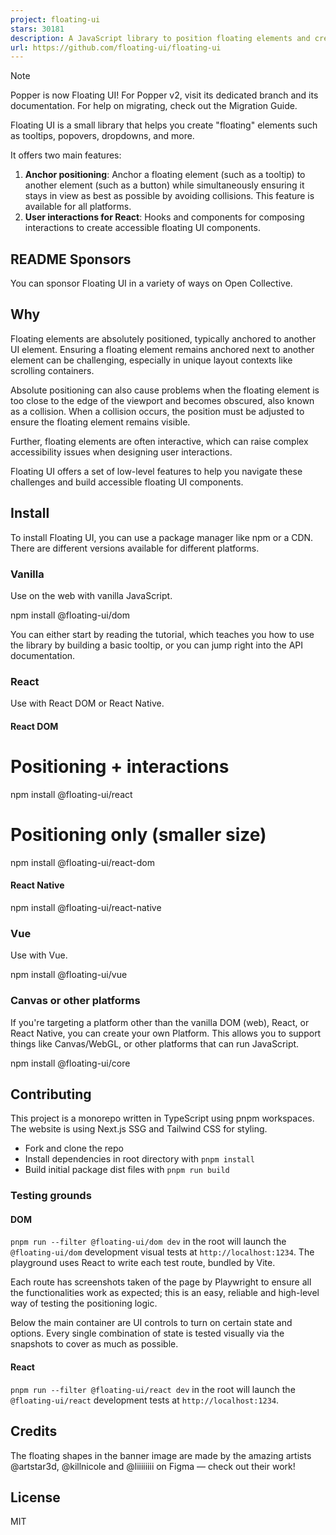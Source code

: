 ```yaml
---
project: floating-ui
stars: 30181
description: A JavaScript library to position floating elements and create interactions for them.
url: https://github.com/floating-ui/floating-ui
---
```


Note

Popper is now Floating UI! For Popper v2, visit its dedicated branch and its documentation. For help on migrating, check out the Migration Guide.

Floating UI is a small library that helps you create "floating" elements such as tooltips, popovers, dropdowns, and more.

It offers two main features:

1.  **Anchor positioning**: Anchor a floating element (such as a tooltip) to another element (such as a button) while simultaneously ensuring it stays in view as best as possible by avoiding collisions. This feature is available for all platforms.
2.  **User interactions for React**: Hooks and components for composing interactions to create accessible floating UI components.

README Sponsors
---------------

You can sponsor Floating UI in a variety of ways on Open Collective.

Why
---

Floating elements are absolutely positioned, typically anchored to another UI element. Ensuring a floating element remains anchored next to another element can be challenging, especially in unique layout contexts like scrolling containers.

Absolute positioning can also cause problems when the floating element is too close to the edge of the viewport and becomes obscured, also known as a collision. When a collision occurs, the position must be adjusted to ensure the floating element remains visible.

Further, floating elements are often interactive, which can raise complex accessibility issues when designing user interactions.

Floating UI offers a set of low-level features to help you navigate these challenges and build accessible floating UI components.

Install
-------

To install Floating UI, you can use a package manager like npm or a CDN. There are different versions available for different platforms.

### Vanilla

Use on the web with vanilla JavaScript.

npm install @floating-ui/dom

You can either start by reading the tutorial, which teaches you how to use the library by building a basic tooltip, or you can jump right into the API documentation.

### React

Use with React DOM or React Native.

#### React DOM

# Positioning + interactions
npm install @floating-ui/react

# Positioning only (smaller size)
npm install @floating-ui/react-dom

#### React Native

npm install @floating-ui/react-native

### Vue

Use with Vue.

npm install @floating-ui/vue

### Canvas or other platforms

If you're targeting a platform other than the vanilla DOM (web), React, or React Native, you can create your own Platform. This allows you to support things like Canvas/WebGL, or other platforms that can run JavaScript.

npm install @floating-ui/core

Contributing
------------

This project is a monorepo written in TypeScript using pnpm workspaces. The website is using Next.js SSG and Tailwind CSS for styling.

-   Fork and clone the repo
-   Install dependencies in root directory with `pnpm install`
-   Build initial package dist files with `pnpm run build`

### Testing grounds

#### DOM

`pnpm run --filter @floating-ui/dom dev` in the root will launch the `@floating-ui/dom` development visual tests at `http://localhost:1234`. The playground uses React to write each test route, bundled by Vite.

Each route has screenshots taken of the page by Playwright to ensure all the functionalities work as expected; this is an easy, reliable and high-level way of testing the positioning logic.

Below the main container are UI controls to turn on certain state and options. Every single combination of state is tested visually via the snapshots to cover as much as possible.

#### React

`pnpm run --filter @floating-ui/react dev` in the root will launch the `@floating-ui/react` development tests at `http://localhost:1234`.

Credits
-------

The floating shapes in the banner image are made by the amazing artists @artstar3d, @killnicole and @liiiiiiii on Figma — check out their work!

License
-------

MIT
